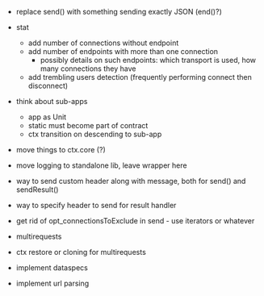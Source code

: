 * replace send() with something sending exactly JSON (end()?)

* stat
	* add number of connections without endpoint
	* add number of endpoints with more than one connection
		* possibly details on such endpoints: which transport is used, how many connections they have
	* add trembling users detection (frequently performing connect then disconnect)

* think about sub-apps
	* app as Unit
	* static must become part of contract
	* ctx transition on descending to sub-app

* move things to ctx.core (?)

* move logging to standalone lib, leave wrapper here

* way to send custom header along with message, both for send() and sendResult()
* way to specify header to send for result handler
* get rid of opt_connectionsToExclude in send - use iterators or whatever

* multirequests
* ctx restore or cloning for multirequests

* implement dataspecs
* implement url parsing
